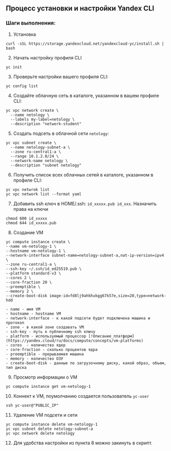 ## Процесс установки и настройки Yandex CLI 
### Шаги выполнения:
1. Установка
```
curl -sSL https://storage.yandexcloud.net/yandexcloud-yc/install.sh | bash
```
2. Начать настройку профиля CLI
```
yc init
```
3. Проверьте настройки вашего профиля CLI:
```
yc config list
```
4. Создайте облачную сеть в каталоге, указанном в вашем профиле CLI:
```
yc vpc network create \
  --name netology \
  --labels my-label=netology \
  --description "network-student"
  ```
5. Создать подсеть в облачной сети `netology`:
```
yc vpc subnet create \
  --name netology-subnet-a \
  --zone ru-central1-a \
  --range 10.1.2.0/24 \
  --network-name netology \
  --description "subnet netology"
  ```
  6. Получить список всех облачных сетей в каталоге, указанном в профиле CLI: 
  ```
  yc vpc netwrok list
  yc vpc network list --format yaml
  ```
  7. Добавить ssh ключ в HOME/.ssh: `id_xxxxx.pub id_xxx`. Назначить права на ключи 
  ```
  chmod 600 id_xxxxx
  chmod 644 id_xxxxx.pub
  ```
  8. Создание VM
  ```
  yc compute instance create \
  --name vm-netology-1 \
  --hostname vm-netology-1 \
  --network-interface subnet-name=netology-subnet-a,nat-ip-version=ipv4 \
  --zone ru-central1-a \
  --ssh-key ~/.ssh/id_ed25519.pub \
  --platform standard-v3 \
  --cores 2 \
  --core-fraction 20 \
  --preemptible \
  --memory 2 \
  --create-boot-disk image-id=fd8lj9ahkhukgg67k57e,size=20,type=network-hdd
  ```
    - name - имя VM
    - hostname - hostname VM
    - network-interface - к какой подсети будет подключена машина и протокол
    - zone - в какой зоне создавать VM
    - ssh-key - путь к публичному ssh ключу
    - platform - используемый процессор [!Описание_платформ](https://yandex.cloud/ru/docs/compute/concepts/vm-platforms)
    - cores  - количество ядер
    - core-fraction - сколько процентов ядра
    - preemptible - прерываемая машина
    - memory - количество ОЗУ
    - create-boot-disk - данные по загрузочному диску, какой образ, объем, тип диска
    
  9. Просмотр информации о VM
  ```
  yc compute instance get vm-netology-1
  ```
  10. Коннект к VM, поумолчанию создается пользователь `yc-user`
  ```
  ssh yc-user@"PUBLIC_IP"
  ```
  11. Удаление VM подсети и сети
  ```
  yc compute instance delete vm-netology-1
  yc vpc subnet delete netology-subnet-a
  yc vpc network delete netology
  ```
  12. Для удобства настройки из пункта 8 можно закинуть в скрипт. 
